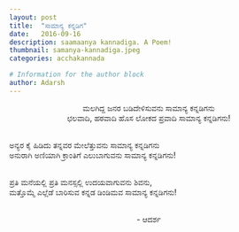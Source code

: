 ```yaml
---
layout: post
title:  "ಸಾಮಾನ್ಯ ಕನ್ನಡಿಗ"
date:   2016-09-16
description: saamaanya kannadiga. A Poem!
thumbnail: samanya-kannadiga.jpeg
categories: acchakannada

# Information for the author block
author: Adarsh
---
```

<p align="center">ಮಲಗಿದ್ದ ಜನರ ಬಡಿದೇಳಿಸುವನು ಸಾಮಾನ್ಯ ಕನ್ನಡಿಗನು<br>
ಛಲವಾದಿ, ಹಠವಾದಿ ಹೊಸ ಲೋಕದ ಪ್ರವಾದಿ ಸಾಮಾನ್ಯ ಕನ್ನಡಿಗನು!<br><br><!--more-->

ಅನ್ಯರ ಕೈ ಹಿಡಿದು ತನ್ನವರ ಮೇಲೆತ್ತುವನು ಸಾಮಾನ್ಯ ಕನ್ನಡಿಗನು<br>
ಅನುರಾಗಿ ಅಣಿಯಾಗಿ ಕ್ರಾಂತಿಗೆ ಎಲುಬಾಗುವನು ಸಾಮಾನ್ಯ ಕನ್ನಡಿಗನು!<br><br>

ಪ್ರತಿ ಮನೆಯಲ್ಲಿ ಪ್ರತಿ ಮನಸ್ಸಲ್ಲಿ ಉದಯವಾಗುವನು ಶಿವನು,<br>
ಮತ್ತೊಮ್ಮೆ ಎಲ್ಲೆಡೆ ಬಾರಿಸುವ ಕನ್ನಡ ಡಿಂಡಿಮವ ಸಾಮಾನ್ಯ ಕನ್ನಡಿಗನು!<br><br></p>

<p align="center">- ಆದರ್ಶ</p>
